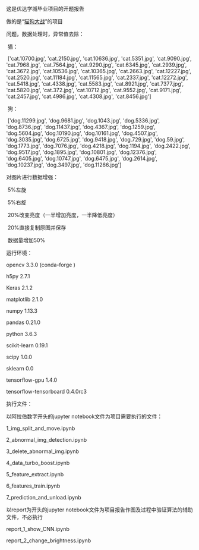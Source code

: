 这是优达学城毕业项目的开题报告

做的是“[猫狗大战](https://www.kaggle.com/c/dogs-vs-cats-redux-kernels-edition)”的项目

问题，数据处理时，异常值去除：

​	猫：

​	['cat.10700.jpg', 'cat.2150.jpg', 'cat.10636.jpg', 'cat.5351.jpg', 'cat.9090.jpg', 
	'cat.7968.jpg', 'cat.7564.jpg', 'cat.9290.jpg', 'cat.6345.jpg', 'cat.2939.jpg', 
	'cat.3672.jpg',   'cat.10536.jpg', 'cat.10365.jpg', 
	'cat.2663.jpg',  'cat.12227.jpg', 
	'cat.2520.jpg', 'cat.11184.jpg', 'cat.11565.jpg', 
	'cat.2337.jpg', 'cat.12272.jpg', 
	'cat.5418.jpg', 'cat.4338.jpg',  'cat.5583.jpg', 
	'cat.8921.jpg', 'cat.7377.jpg', 'cat.5820.jpg', 'cat.372.jpg', 
	'cat.10712.jpg', 'cat.9552.jpg', 'cat.9171.jpg', 'cat.2457.jpg', 'cat.4986.jpg', 
	'cat.4308.jpg', 'cat.8456.jpg']

​	狗：

​	['dog.11299.jpg', 'dog.9681.jpg',  'dog.1043.jpg', 'dog.5336.jpg', 
	'dog.8736.jpg', 'dog.11437.jpg', 'dog.4367.jpg', 'dog.1259.jpg', 
	'dog.5604.jpg',  'dog.10190.jpg', 'dog.10161.jpg', 'dog.4507.jpg', 
	'dog.3035.jpg', 'dog.6725.jpg', 'dog.9418.jpg', 'dog.729.jpg', 'dog.59.jpg', 
	'dog.1773.jpg', 'dog.7076.jpg', 'dog.4218.jpg', 'dog.1194.jpg', 
	'dog.2422.jpg', 'dog.9517.jpg', 'dog.1895.jpg', 'dog.10801.jpg', 'dog.12376.jpg', 
	'dog.6405.jpg', 'dog.10747.jpg', 'dog.6475.jpg',  'dog.2614.jpg', 
	'dog.10237.jpg',  'dog.3497.jpg', 'dog.11266.jpg']



对图片进行数据增强：

​	5%左旋

​	5%右旋

​	20%改变亮度（一半增加亮度，一半降低亮度）

​	20%直接复制原图并保存

​	数据量增加50%



运行环境：

opencv					3.3.0  (conda-forge )

h5py					2.7.1 

Keras					2.1.2 

matplotlib				2.1.0  

numpy					1.13.3 

pandas					0.21.0 

python					3.6.3 

scikit-learn				0.19.1                    

scipy					1.0.0

sklearn					0.0 

tensorflow-gpu			1.4.0              

tensorflow-tensorboard	0.4.0rc3



执行文件：

以阿拉伯数字开头的jupyter notebook文件为项目需要执行的文件：

1_img_split_and_move.ipynb

2_abnormal_img_detection.ipynb

3_delete_abnormal_img.ipynb

4_data_turbo_boost.ipynb

5_feature_extract.ipynb

6_features_train.ipynb

7_prediction_and_unload.ipynb



以report为开头的jupyter notebook文件为项目报告作图及过程中验证算法的辅助文件，不必执行

report_1_show_CNN.ipynb

report_2_change_brightness.ipynb